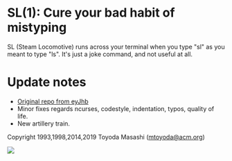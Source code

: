 SL(1): Cure your bad habit of mistyping
=======================================

SL (Steam Locomotive) runs across your terminal when you type "sl" as
you meant to type "ls". It's just a joke command, and not useful at
all.

# Update notes

- [Original repo from eyJhb](https://github.com/eyJhb/sl)
- Minor fixes regards ncurses, codestyle, indentation, typos, quality of life.
- New artillery train.

Copyright 1993,1998,2014,2019 Toyoda Masashi (mtoyoda@acm.org)

![](demo.gif)
